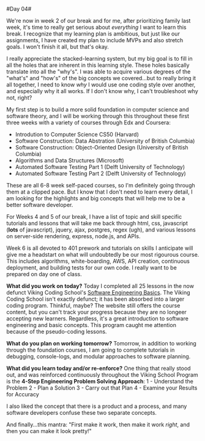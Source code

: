 #Day 04#

We're now in week 2 of our break and for me, after prioritizing family last week, it's time to really get serious about *everything* I want to learn this break. I recognize that my learning plan is ambitious, but just like our assignments, I have created my plan to include MVPs and also stretch goals. I won't finish it all, but that's okay.

I really appreciate the stacked-learning system, but my big goal is to fill in all the holes that are inherent in this learning style. These holes basically translate into all the "why's". I was able to acquire various degrees of the "what's" and "how's" of the big concepts we covered...but to really bring it all together, I need to know *why* I would use one coding style over another, and especially why it all works. If I don't know why, I can't troubleshoot why not, right?

My first step is to build a more solid foundation in computer science and software theory, and I will be working through this throughout these first three weeks with a variety of courses through Edx and Coursera:
 - Introdution to Computer Science CS50 (Harvard)
 - Software Construction: Data Abstration (University of British Columbia)
 - Software Construction: Object-Oriented Design (University of British Columbia)
 - Algorithms and Data Structures (Microsoft)
 - Automated Software Testing Part 1 (Delft University of Technology)
 - Automated Software Testing Part 2 (Delft University of Technology)

These are all 6-8 week self-paced courses, so I'm definitely going through them at a clipped pace. But I know that I don't need to learn every detail, I am looking for the highlights and big concepts that will help me to be a better software developer. 

For Weeks 4 and 5 of our break, I have a list of topic and skill specific tutorials and lessons that will take me back through html, css, javascript (**lots** of javascript), jquery, ajax, postgres, regex (ugh), and various lessons on server-side rendering, express, node.js, and APIs.   

Week 6 is all devoted to 401 prework and tutorials on skills I anticipate will give me a headstart on what will undoubtedly be our most rigourous course. This includes algorithms, white-boarding, AWS, API creation, continuous deployment, and building tests for our own code. I really want to be prepared on day one of class.  

**What did you work on today?**
Today I completed all 25 lessons in the now defunct Viking Coding School's [Software Engineering Basics](https://www.vikingcodeschool.com/software-engineering-basics). The Viking Coding School isn't exactly defunct; it has been absorbed into a larger coding program. Thinkful, maybe? The website still offers the course content, but you can't track your progress because they are no longeer accepting new learners. Regardless, it's a great introduction to software engineering and basic concepts. This program caught me attention because of the pseudo-coding lessons. 

**What do you plan on working tomorrow?**
Tomorrow, in addition to working through the foundation courses, I am going to complete tutorials in debugging, console-logs, and modular approaches to software planning. 

**What did you learn today and/or re-enforce?** 
One thing that really stood out, and was reinforced continuously throughout the Viking School Program is the **4-Step Engineering Problem Solving Approach**:
1 - Understand the Problem
2 - Plan a Solution
3 - Carry out that Plan
4 - Examine your Results for Accuracy

I also liked the concept that there is a product and a process, and many software developers confuse these two separate concepts. 

And finally...this mantra:  "First make it work, then make it work *right*, and then you can make it look pretty!"